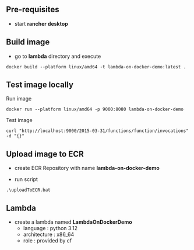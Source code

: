 ## Pre-requisites

* start **rancher desktop**

## Build image

* go to **lambda** directory and execute

```
docker build --platform linux/amd64 -t lambda-on-docker-demo:latest .
```

## Test image locally

Run image
```
docker run --platform linux/amd64 -p 9000:8080 lambda-on-docker-demo
```

Test image

```
curl "http://localhost:9000/2015-03-31/functions/function/invocations" -d "{}"
```

## Upload image to ECR

* create ECR Repository with name **lambda-on-docker-demo**

* run script 

```
.\uploadToECR.bat
```


## Lambda

* create a lambda named **LambdaOnDockerDemo**
  * language : python 3.12
  * architecture : x86_64
  * role : provided by cf